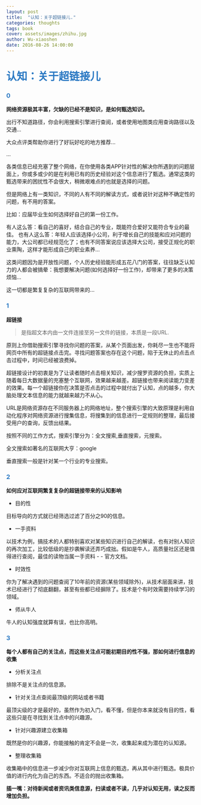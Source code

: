 ```yaml
---
layout: post
title:  "认知：关于超链接儿."
categories: thoughts
tags: book
cover: assets/images/zhihu.jpg
author: Wu-xiaoshen
date: 2016-08-26 14:00:00
---
```


<h1 style="color:#2b79c3">认知：关于超链接儿</h1>

<h3 style="color:#2b79c3"> 0</h3>

**网络资源极其丰富，欠缺的已经不是知识，是如何甄选知识。**

出行不知道路径，你会利用搜索引擎进行查阅，或者使用地图类应用查询路径以及交通...

大众点评类帮助你进行了好玩好吃的地方推荐...

...

各类信息已经充塞了整个网络，在你使用各类APP针对性的解决你所遇到的问题层面上，你或多或少的是在利用已有的历史经验对这个信息进行了甄选。通常这类的甄选带来的困扰性不会很大，稍微艰难点的也就是选择的问题。

但是网络上有一类知识，不同的人有不同的解读方式，或者说针对这种不确定性的问题，有不用的答案。

比如：应届毕业生如何选择好自己的第一份工作。

有人这么答：看自己的喜好，结合自己的专业，既能符合爱好又能符合专业的最佳。
也有人这么答：年轻人应该选择小公司，利于增长自己的技能和应对问题的能力，大公司都已经规范化了；也有不同答案说应该选择大公司，接受正规化的职业熏陶，这样才能形成自己的职业素养...

这类问题因为是开放性问题，个人历史经验能形成五花八门的答案，往往缺乏认知力的人都会被搞晕：我想要解决问题(如何选择好一份工作)，却带来了更多的决策烦恼...

这一切都是繁复复杂的互联网带来的...

<h3 style="color:#2b79c3"> 1 </h3>

**超链接**

> 是指超文本内由一文件连接至另一文件的链接，本质是一段URL.

原则上你借助搜索引擎寻找你问题的答案，从某个页面出发，你耗尽一生也不能将网页中所有的超链接点击完。寻找问题答案也存在这个问题，陷于无休止的点击点击过程中，时间已经被浪费掉。

超链接设计的初衷是为了让读者随时点击相关知识，减少搜罗资源的负担，实质上随着每日大数据量的充塞整个互联网，效果越来越差。超链接也带来阅读能力变差的效果。每一个超链接你在决策是否点击的过程中就付出了认知，点的越多，你大脑处理文本信息的能力就越来越力不从心。

URL是网络资源存在不同服务器上的网络地址，整个搜索引擎的大致原理是利用自动化程序对网络资源进行搜集信息，将搜集到的信息进行一定规则的整理，最后接受用户的查询，反馈出结果。

按照不同的工作方式，搜索引擎分为：全文搜索,垂直搜索，元搜索。

全文搜索如著名的互联网大亨：google

垂直搜索一般是针对某一个行业的专业搜索。


<h3 style="color:#2b79c3"> 2 </h3>

**如何应对互联网繁复复杂的超链接带来的认知影响**

- 目的性

目标导向的方式就已经筛选过滤了百分之90的信息。

- 一手资料

以技术为例，搞技术的人都特别喜欢对某些知识进行自己的解读，也有对别人知识的再次加工，比较低级的是抄袭解读还弄巧成拙。假如是牛人，高质量社区还是值得进行查阅，最佳的读物当属一手资料 - - 官方文档。

- 时效性

你为了解决遇到的问题查阅了10年前的资源(某些领域除外)，从技术层面来讲，技术已经进行了彻底翻翻，甚至有些都已经摒除了。技术是个有时效需要持续学习的领域。

- 师从牛人

牛人的认知强度就算有误，也比你高明。


<h3 style="color:#2b79c3"> 3 </h3>

**每个人都有自己的关注点，而这些关注点可能初期目的性不强，那如何进行信息的收集**

- 分析关注点

排除不是关注点的信息源。

- 针对关注点查阅最顶级的网站或者书籍

最顶尖级的才是最好的，虽然作为初入门，看不懂，但是你本来就没有目的性，看这些只是在寻找到关注点中的兴趣源。

- 针对兴趣源建立收集箱

既然是你的兴趣源，你能接触的肯定不会是一次，收集起来成为潜在的认知源。

- 整理收集箱

收集箱中的信息进一步减少你对互联网上信息的甄选，再从其中进行甄选。极具价值的进行内化为自己的东西。不适合的抛出收集箱。


**插一嘴：对待新闻或者资讯类信息源，扫读或者不读，几乎对认知无用，读之反而增加负担。**

